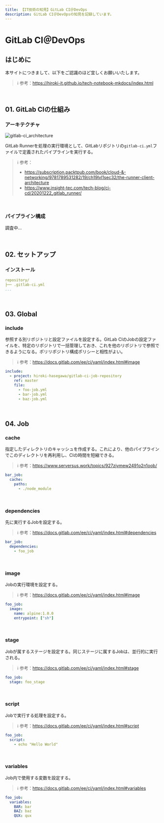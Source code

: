 ```yaml
---
title: 【IT技術の知見】GitLab CI＠DevOps
description: GitLab CI＠DevOpsの知見を記録しています。
---
```


# GitLab CI＠DevOps

## はじめに

本サイトにつきまして、以下をご認識のほど宜しくお願いいたします。

> ℹ️ 参考：https://hiroki-it.github.io/tech-notebook-mkdocs/index.html

<br>

## 01. GitLab CIの仕組み

### アーキテクチャ

![gitlab-ci_architecture](https://raw.githubusercontent.com/hiroki-it/tech-notebook/master/images/gitlab-ci_architecture.png)

GitLab Runnerを処理の実行環境として、GitLabリポジトリの```gitlab-ci.yml```ファイルで定義されたパイプラインを実行する。

> ℹ️ 参考：
>
> - https://subscription.packtpub.com/book/cloud-&-networking/9781789531282/19/ch19lvl1sec32/the-runner-client-architecture
> - https://www.insight-tec.com/tech-blog/ci-cd/20201222_gitlab_runner/

<br>

### パイプライン構成

調査中...

<br>

## 02. セットアップ

### インストール

```yaml
repository/
├── .gitlab-ci.yml
...
```

<br>

## 03. Global

### include

参照する別リポジトリと設定ファイルを設定する。GitLab CIのJobの設定ファイルを、特定のリポジトリで一括管理しておき、これを他のリポジトリで参照できるようになる。ポリリポジトリ構成ポリシーと相性がよい。

> ℹ️ 参考：https://docs.gitlab.com/ee/ci/yaml/index.html#image

```yaml
include:
  - project: hiroki-hasegawa/gitlab-ci-job-repository
    ref: master
    file:
      - foo-job.yml
      - bar-job.yml
      - baz-job.yml
```

<br>

## 04. Job

### cache

指定したディレクトリのキャッシュを作成する。これにより、他のパイプラインでこのディレクトリを再利用し、CIの時間を短縮できる。

> ℹ️ 参考：https://www.serversus.work/topics/927zjvmew2491o2n1oob/

```yaml
bar_job:
  cache:
    paths:
      - ./node_module
```

<br>

### dependencies

先に実行するJobを設定する。

> ℹ️ 参考：https://docs.gitlab.com/ee/ci/yaml/index.html#dependencies

```yaml
bar_job:
  dependencies:
    - foo_job
```

<br>

### image

Jobの実行環境を設定する。

> ℹ️ 参考：https://docs.gitlab.com/ee/ci/yaml/index.html#image

```yaml
foo_job:
  image:
    name: alpine:1.0.0
    entrypoint: ["sh"]
```

<br>

### stage

Jobが属するステージを設定する。同じステージに属するJobは、並行的に実行される。

> ℹ️ 参考：https://docs.gitlab.com/ee/ci/yaml/index.html#stage

```yaml
foo_job:
  stage: foo_stage
```

<br>

### script

Jobで実行する処理を設定する。

> ℹ️ 参考：https://docs.gitlab.com/ee/ci/yaml/index.html#script

```yaml
foo_job:
  script:
    - echo "Hello World"
```

<br>

### variables

Job内で使用する変数を設定する。

> ℹ️ 参考：https://docs.gitlab.com/ee/ci/yaml/index.html#variables

```yaml
foo_job:
  variables:
    BAR: bar
    BAZ: baz
    QUX: qux
```

<br>



